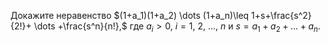 Докажите неравенство  $(1+a_1)(1+a_2) \dots  (1+a_n)\leq 1+s+\frac{s^2}{2!}+ \dots  +\frac{s^n}{n!},$ где $a_i>0$, $i=1$, $2$, $\dots$, $n$ и $s=a_1+a_2+ \dots  +a_n$.